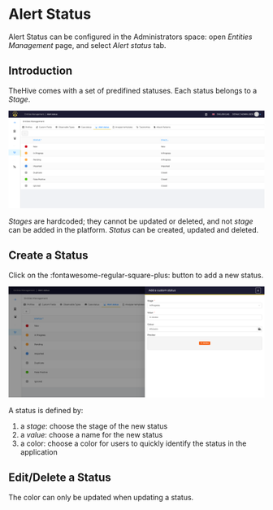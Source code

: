 # Alert Status

Alert Status can be configured in the Administrators space: open *Entities Management* page, and select *Alert status* tab.

## Introduction

TheHive comes with a set of predifined statuses. Each status belongs to a *Stage*.

![](./images/alert-status-1.png)

*Stages* are hardcoded; they cannot be updated or deleted, and not *stage* can be added in the platform.
*Status* can be created, updated and deleted.

## Create a Status

Click on the :fontawesome-regular-square-plus: button to add a new status.

![](./images/alert-status-2.png)

A status is defined by:

1. a *stage*: choose the stage of the new status
2. a *value*: choose a name for the new status
3. a color: choose a color for users to quickly identify the status in the application

## Edit/Delete a Status

The color can only be updated when updating a status.